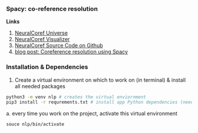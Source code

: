 ### Spacy: co-reference resolution

**Links**

1. [NeuralCoref Universe](https://spacy.io/universe/project/neuralcoref)
2. [NeuralCoref Visualizer](https://spacy.io/universe/project/neuralcoref-vizualizer)
3. [NeuralCoref Source Code on Github](https://github.com/huggingface/neuralcoref)
4. [blog post: Coreference resolution using Spacy](https://www.rangakrish.com/index.php/2019/02/03/coreference-resolution-using-spacy/)


### Installation & Dependencies

1. Create a virtual environment on which to work on (in terminal) & install all needed packages

```sh
python3 -m venv nlp # creates the virtual enviornment
pip3 install -r requrements.txt # install app Python dependencies (needed packages)
```

a. every time you work on the project, activate this virtual environment

```sh
souce nlp/bin/activate
```